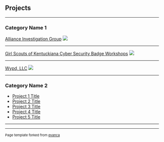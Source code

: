 ## Projects

---

### Category Name 1 

[Alliance Investigation Group](/sample_page)
<img src="images/dummy_thumbnail.jpg?raw=true"/>

---
[Girl Scouts of Kentuckiana Cyber Security Badge Workshops](/pdf/sample_presentation.pdf)
<img src="images/dummy_thumbnail.jpg?raw=true"/>

---
[Wypd, LLC](http://example.com/)
<img src="images/dummy_thumbnail.jpg?raw=true"/>

---

### Category Name 2

- [Project 1 Title](http://example.com/)
- [Project 2 Title](http://example.com/)
- [Project 3 Title](http://example.com/)
- [Project 4 Title](http://example.com/)
- [Project 5 Title](http://example.com/)

---




---
<p style="font-size:11px">Page template forked from <a href="https://github.com/evanca/quick-portfolio">evanca</a></p>
<!-- Remove above link if you don't want to attibute -->
